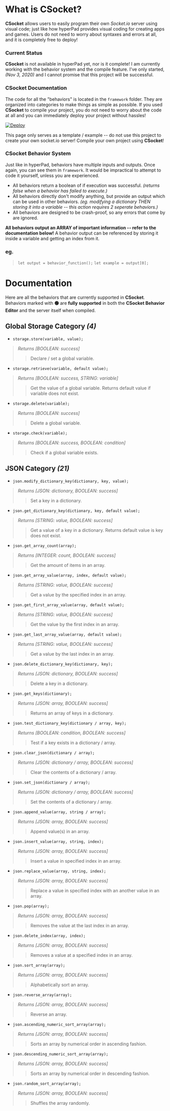 # What is CSocket?
**CSocket** allows users to easily program their own *Socket.io* server using visual code; just like how hyperPad provides visual coding for creating apps and games. Users do not need to worry about syntaxes and errors at all, and it is completely free to deploy!

### Current Status
**CSocket** is not available in hyperPad yet, nor is it complete! I am currently working with the behavior system and the compile feature. I've only started, *(Nov 3, 2020)* and I cannot promise that this project will be successful.

### CSocket Documentation

The code for all the "behaviors" is located in the `framework` folder. They are organized into categories to make things as simple as possible. If you used **CSocket** to compile your project, you do not need to worry about the code at all and you can immediately deploy your project without hassles!

[![Deploy](https://www.herokucdn.com/deploy/button.png)](https://heroku.com/deploy?template=https://github.com/RXCodes/CSocket/)

This page only serves as a template / example -- do not use this project to create your own socket.io server! Compile your own project using **CSocket**!

### CSocket Behavior System
Just like in hyperPad, behaviors have multiple inputs and outputs. Once again, you can see them in `framework`. It would be impractical to attempt to code it yourself, unless you are experienced.

- All behaviors return a boolean of if execution was successful. *(returns false when a behavior has failed to execute.)*
- All behaviors directly don't modify anything, but provide an output which can be used in other behaviors. *(eg. modifying a dictionary THEN storing it into a variable -- this action requires 2 seperate behaviors.)*
- All behaviors are designed to be crash-proof, so any errors that come by are ignored.

**All behaviors output an ARRAY of important information -- refer to the documentation below!** A behavior output can be referenced by storing it inside a variable and getting an index from it.

### **eg.**
> ``let output = behavior_function();``
> ``let example = output[0];``
# Documentation
Here are all the behaviors that are currently supported in **CSocket**. Behaviors marked with **🟢** are **fully supported** in both the **CSocket Behavior Editor** and the server itself when compiled.

## Global Storage Category *(4)*
- `storage.store(variable, value);`
> _Returns [BOOLEAN: success]_
>> Declare / set a global variable.
- `storage.retrieve(variable, default value);`
> _Returns [BOOLEAN: success, STRING: variable]_
>> Get the value of a global variable. Returns default value if variable does not exist.
- `storage.delete(variable);`
> _Returns [BOOLEAN: success]_
>> Delete a global variable.
- `storage.check(variable);`
> _Returns [BOOLEAN: success, BOOLEAN: condition]_
>> Check if a global variable exists.

## JSON Category *(21)*
- `json.modify_dictionary_key(dictionary, key, value);`
> _Returns [JSON: dictionary, BOOLEAN: success]_
>> Set a key in a dictionary.
- `json.get_dictionary_key(dictionary, key, default value);`
> _Returns [STRING: value, BOOLEAN: success]_
>> Get a value of a key in a dictionary. Returns default value is key does not exist.
- `json.get_array_count(array);`
> _Returns [INTEGER: count, BOOLEAN: success]_
>> Get the amount of items in an array.
- `json.get_array_value(array, index, default value);`
> _Returns [STRING: value, BOOLEAN: success]_
>> Get a value by the specified index in an array.
- `json.get_first_array_value(array, default value);`
> _Returns [STRING: value, BOOLEAN: success]_
>> Get the value by the first index in an array.
- `json.get_last_array_value(array, default value);`
> _Returns [STRING: value, BOOLEAN: success]_
>> Get a value by the last index in an array.
- `json.delete_dictionary_key(dictionary, key);`
> _Returns [JSON: dictionary, BOOLEAN: success]_
>> Delete a key in a dictionary.
- `json.get_keys(dictionary);`
> _Returns [JSON: array, BOOLEAN: success]_
>> Returns an array of keys in a dictionary.
- `json.test_dictionary_key(dictionary / array, key);`
> _Returns [BOOLEAN: condition, BOOLEAN: success]_
>> Test if a key exists in a dictionary / array.
- `json.clear_json(dictionary / array);`
> _Returns [JSON: dictionary / array, BOOLEAN: success]_
>> Clear the contents of a dictionary / array.
- `json.set_json(dictionary / array);`
> _Returns [JSON: dictionary / array, BOOLEAN: success]_
>> Set the contents of a dictionary / array.
- `json.append_value(array, string / array);`
> _Returns [JSON: array, BOOLEAN: success]_
>> Append value(s) in an array.
- `json.insert_value(array, string, index);`
> _Returns [JSON: array, BOOLEAN: success]_
>> Insert a value in specified index in an array.
- `json.replace_value(array, string, index);`
> _Returns [JSON: array, BOOLEAN: success]_
>> Replace a value in specified index with an another value in an array.
- `json.pop(array);`
> _Returns [JSON: array, BOOLEAN: success]_
>> Removes the value at the last index in an array.
- `json.delete_index(array, index);`
> _Returns [JSON: array, BOOLEAN: success]_
>> Removes a value at a specified index in an array.
- `json.sort_array(array);`
> _Returns [JSON: array, BOOLEAN: success]_
>> Alphabetically sort an array.
- `json.reverse_array(array);`
> _Returns [JSON: array, BOOLEAN: success]_
>> Reverse an array.
- `json.ascending_numeric_sort_array(array);`
> _Returns [JSON: array, BOOLEAN: success]_
>> Sorts an array by numerical order in ascending fashion.
- `json.descending_numeric_sort_array(array);`
> _Returns [JSON: array, BOOLEAN: success]_
>> Sorts an array by numerical order in descending fashion.
- `json.random_sort_array(array);`
> _Returns [JSON: array, BOOLEAN: success]_
>> Shuffles the array randomly.

